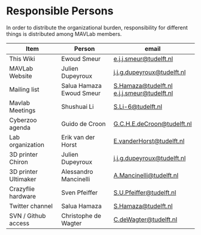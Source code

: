 # Responsible Persons

In order to distribute the organizational burden, responsibility for different things is distributed among MAVLab members. 

| Item  | Person | email |
| ------------- | ------------- | ------------- |
| This Wiki | Ewoud Smeur | e.j.j.smeur@tudelft.nl|
| MAVLab Website | Julien Dupeyroux | j.j.g.dupeyroux@tudelft.nl |
| Mailing list | Salua Hamaza <br/> Ewoud Smeur | S.Hamaza@tudelft.nl <br/> e.j.j.smeur@tudelft.nl |
| Mavlab Meetings | Shushuai Li | S.Li-6@tudelft.nl |
| Cyberzoo agenda | Guido de Croon | G.C.H.E.deCroon@tudelft.nl |
| Lab organization | Erik van der Horst | E.vanderHorst@tudelft.nl |
| 3D printer Chiron |Julien Dupeyroux | j.j.g.dupeyroux@tudelft.nl |
| 3D printer Ultimaker | Alessandro Mancinelli | A.Mancinelli@tudelft.nl|
| Crazyflie hardware | Sven Pfeiffer | S.U.Pfeiffer@tudelft.nl|
| Twitter channel | Salua Hamaza | S.Hamaza@tudelft.nl|
| SVN / Github access | Christophe de Wagter | C.deWagter@tudelft.nl |